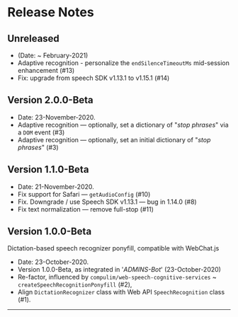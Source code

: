 
# Release Notes

## Unreleased

* (Date: ~ February-2021)
* Adaptive recognition - personalize the `endSilenceTimeoutMs` mid-session enhancement (#13)
* Fix: upgrade from speech SDK v1.13.1 to v1.15.1 (#14)

## Version 2.0.0-Beta

* Date: 23-November-2020.
* Adaptive recognition — optionally, set a dictionary of "_stop phrases_" via a `DOM` event (#3)
* Adaptive recognition — optionally, set an initial dictionary of "_stop phrases_" (#3)

## Version 1.1.0-Beta

* Date: 21-November-2020.
* Fix support for Safari — `getAudioConfig` (#10)
* Fix. Downgrade / use Speech SDK v1.13.1 — bug in 1.14.0 (#8)
* Fix text normalization — remove full-stop (#11)

## Version 1.0.0-Beta

Dictation-based speech recognizer ponyfill, compatible with WebChat.js

* Date: 23-October-2020.
* Version 1.0.0-Beta, as integrated in '_ADMINS-Bot_' (23-October-2020)
* Re-factor, influenced by `compulim/web-speech-cognitive-services` ~ `createSpeechRecognitionPonyfill` (#2),
* Align `DictationRecognizer` class with Web API `SpeechRecognition` class (#1).

---
